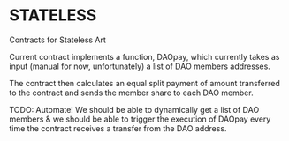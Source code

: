 # STATELESS
Contracts for Stateless Art

Current contract implements a function, DAOpay, which currently takes as input (manual for now, unfortunately) a list of DAO members addresses.

The contract then calculates an equal split payment of amount transferred to the contract and sends the member share to each DAO member.

TODO: Automate!  We should be able to dynamically get a list of DAO members & we should be able to trigger the execution of DAOpay every time the contract receives a transfer from the DAO address.

